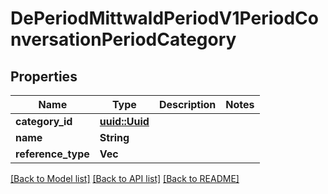 # DePeriodMittwaldPeriodV1PeriodConversationPeriodCategory

## Properties

Name | Type | Description | Notes
------------ | ------------- | ------------- | -------------
**category_id** | [**uuid::Uuid**](uuid::Uuid.md) |  | 
**name** | **String** |  | 
**reference_type** | **Vec<String>** |  | 

[[Back to Model list]](../README.md#documentation-for-models) [[Back to API list]](../README.md#documentation-for-api-endpoints) [[Back to README]](../README.md)


